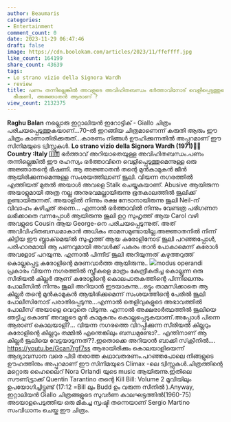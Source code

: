 ```yaml
---
author: Beaumaris
categories:
- Entertainment
comment_count: 0
date: 2023-11-29 06:47:46
draft: false
image: https://cdn.boolokam.com/articles/2023/11/ffeffff.jpg
like_count: 164199
share_count: 43639
tags:
- Lo strano vizio della Signora Wardh
- review
title: പണം തന്നില്ലെങ്കിൽ അവളുടെ അവിഹിതബന്ധം ഭർത്താവിനോട് വെളിപ്പെടുത്തുമെന്നുള്ള  അജ്ഞാതന്റെ
  ഭീഷണി, അജ്ഞാതൻ ആരാണ് ?
view_count: 2132375
---
```


**Raghu Balan** നല്ലൊരു ഇറ്റാലിയൻ ഇറോട്ടിക് - Giallo ചിത്രം പരിചയപ്പെടുത്തുകയാണ്...70-ൽ ഇറങ്ങിയ ചിത്രമാണെന്ന് കരുതി ആരും ഈ ചിത്രം കാണാതിരിക്കരുത്...കാരണം നിങ്ങൾ ഊഹിക്കുന്നതിൽ അപ്പുറമാണ് ഈ സിനിമയുടെ ട്വിസ്റ്റുകൾ. **Lo strano vizio della Signora Wardh (1971)🔞🔞** **Country :Italy 🇮🇹** ഭർത്താവ് അറിയാതെയുള്ള അവിഹിതബന്ധം.പണം തന്നില്ലെങ്കിൽ ഈ രഹസ്യം ഭർത്താവിനെ വെളിപ്പെടുത്തുമെന്നുള്ള ഒരു അജ്ഞാതന്റെ ഭീഷണി. ആ അജ്ഞാതൻ തന്റെ മുൻകാമുകൻ ജീൻ ആയിരിക്കുന്നമെന്നുള്ള സംശയത്തിലാണ് ജൂലി. വിയന്ന നഗരത്തിൽ എത്തിയത് മുതൽ അയാൾ അവളെ Stalk ചെയ്യുകയാണ്. Abusive ആയിരുന്ന അയാളുമായി അത്ര നല്ല അനുഭവമല്ലായിരുന്നു ഭൂതകാലത്തിൽ ജൂലിക്ക് ഉണ്ടായിരുന്നത്. അയാളിൽ നിന്നും രക്ഷ നേടാനായിരുന്നു ജൂലി Neil-ന് വിവാഹം കഴിച്ചത് തന്നെ... എന്നാൽ ഭർത്താവിൽ നിന്നും വേണ്ടത്ര പരിഗണന ലഭിക്കാതെ വന്നപ്പോൾ ആയിരുന്നു ജൂലി ഉറ്റ സുഹൃത്ത് ആയ Carol വഴി അവളുടെ Cousin ആയ George-നെ പരിചയപ്പെടുന്നുത്. അത് അവിവിഹിതബന്ധമാകാൻ അധികം താമസമുണ്ടായില്ല.അജ്ഞാതനിൽ നിന്ന് കിട്ടിയ ഈ ബ്ലാക്‌മെയ്ൽ സുഹൃത്ത് ആയ കരോളിനോട് ജൂലി പറഞ്ഞപ്പോൾ, പരിഹാരമായി ആ പണവുമായി അവൾക്ക് പകരം താൻ പോകാമെന്ന് കരോൾ അവളോട് പറയുന്നു. എന്നാൽ പിന്നീട് ജൂലി അറിയുന്നത് കഴുത്തറുത്ത് കൊല്ലപ്പെട്ട കരോളിന്റെ മരണവാർത്ത ആയിരുന്നു.. ![](https://cdn.boolokam.com/articles/2023/11/ffeffff.jpg)modus operandi പ്രകാരം വിയന്ന നഗരത്തിൽ സ്ത്രീകളെ മാത്രം കേന്ദ്രീകരിച്ച കൊല്ലുന്ന ഒരു സീരിയൽ കില്ലർ ആണ് കരോളിന്റെ കൊലപാതകത്തിന്റെ പിന്നിലെന്നും പോലീസിൽ നിന്നും ജൂലി അറിയാൻ ഇടയാകുന്നു...ഒട്ടും താമസിക്കാതെ ആ കില്ലർ തന്റെ മുൻകാമുകൻ ആയിരിക്കുമെന്ന് സംശയത്തിന്റെ പേരിൽ ജൂലി പോലീസിനോട് പരാതിപ്പെടുന്നു...എന്നാൽ തെളിവുകളുടെ അഭാവത്തിൽ പോലീസ് അയാളെ വെറുതെ വിടുന്നു. എന്നാൽ അക്ഷരാർത്ഥത്തിൽ ജൂലിയെ ഞട്ടിച്ച കൊണ്ട് അവളുടെ മുൻ കാമുകനും കൊല്ലപ്പെടുകയാണ്.അപ്പോൾ പിന്നെ ആരാണ് കൊലയാളി?... വിയന്ന നഗരത്തെ വിറപ്പിക്കുന്ന സീരിയൽ കില്ലറും കരോളിന്റെ കില്ലറും തമ്മിൽ എന്തെങ്കിലും ബന്ധമുണ്ടോ?.. എന്തിനാണ് ആ കില്ലർ ജൂലിയെ വേട്ടയാടുന്നത്??.ഇതൊക്കെ അറിയാൻ ബാക്കി സ്‌ക്രീനിൽ.... https://youtu.be/Gcan7rgf7ss ആരായിരിക്കും കൊലയാളിയെന്ന് ആദ്യാവസാന വരെ പിടി തരാത്ത കഥാവതരണം.പറഞ്ഞപോലെ നിങ്ങളുടെ ഊഹത്തിനും അപ്പുറമാണ് ഈ സിനിമയുടെ Climax -ലെ ട്വിസ്റ്റുകൾ.ചിത്രത്തിന്റെ മറ്റൊരു ഹൈലൈറ് Nora Orlandi യുടെ music ആയിരുന്നു.ഇതിലെ സൗണ്ട്ട്രാക്ക് Quentin Tarantino തന്റെ Kill Bill: Volume 2 മൂവിയിലും ഉപയോഗിച്ചിട്ടുണ്ട് (17:12 =Bill ലും Budd ഉം വരുന്ന സീനിൽ ).Anyway, ഇറ്റാലിയൻ Giallo ചിത്രങ്ങളുടെ സുവർണ കാലഘട്ടത്തിൽ(1960-75) അടയാളപെടുത്തിയ ഒരു മികച്ച സൃഷ്ടി തന്നെയാണ് Sergio Martino സംവിധാനം ചെയ്ത ഈ ചിത്രം.